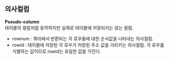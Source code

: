 ## 의사컬럼


**Pseudo-column**  
테이블의 컬럼처럼 동작하지만 실제로 테이블에 저장되지는 않는 컬럼.



* rownum : 쿼리에서 반환되는 각 로우들에 대한 순서값을 나타내는 의사컬럼.
* rowid : 테이블에 저장된 각 로우가 저장된 주소 값을 가리키는 의사컬럼. 각 로우를 식별하는 값이므로 rowid는 유일한 값을 가진다.

